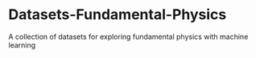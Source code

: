 # Datasets-Fundamental-Physics
A collection of datasets for exploring fundamental physics with machine learning

